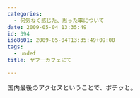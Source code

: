 ```yaml
---
categories:
  - 何気なく感じた、思った事について
date: 2009-05-04 13:35:49
id: 394
iso8601: 2009-05-04T13:35:49+09:00
tags:
  - undef
title: ヤフーカフェにて

---
```


国内最後のアクセスということで、ポチッと。
    	